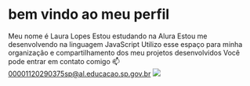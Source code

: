 # bem vindo ao meu perfil
Meu nome é Laura Lopes
Estou estudando na Alura
Estou me desenvolvendo na linguagem JavaScript
Utilizo esse espaço para minha organização e compartilhamento dos meu projetos desenvolvidos
Você pode entrar em contato comigo 📫
00001120290375sp@al.educacao.sp.gov.br
![](link)

